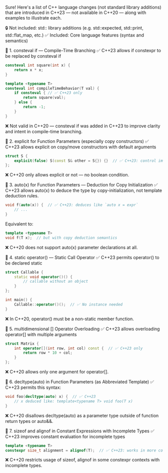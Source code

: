 Sure! Here's a list of C++ language changes (not standard library additions) that are introduced in C++23 — not available in C++20 — along with examples to illustrate each.

🔒 Not included: std:: library additions (e.g. std::expected, std::print, std::flat_map, etc.)
✅ Included: Core language features (syntax and semantics)

🧩 1. consteval if — Compile-Time Branching
✅ C++23 allows if constexpr to be replaced by consteval if
```cpp
consteval int square(int x) {
    return x * x;
}

template <typename T>
consteval int compileTimeBehavior(T val) {
    if consteval { // ✅ C++23 only
        return square(val);
    } else {
        return -1;
    }
}
```
❌ Not valid in C++20 — consteval if was added in C++23 to improve clarity and intent in compile-time branching.

🧩 2. explicit for Function Parameters (especially copy constructors)
✅ C++23 allows explicit on copy/move constructors with default arguments
```cpp
struct S {
    explicit(false) S(const S& other = S{}) {}  // ✅ C++23: control implicitness with `explicit(bool)`
};
```
❌ C++20 only allows explicit or not — no boolean condition.

🧩 3. auto(x) for Function Parameters — Deduction for Copy Initialization
✅ C++23 allows auto(x) to deduce the type by copy-initialization, not template deduction rules.
```cpp
void f(auto(x)) {  // ✅ C++23: deduces like `auto x = expr`
    // ...
}
```
Equivalent to:
```cpp
template <typename T>
void f(T x);  // but with copy deduction semantics
```
❌ C++20 does not support auto(x) parameter declarations at all.

🧩 4. static operator() — Static Call Operator
✅ C++23 permits operator() to be declared static
```cpp
struct Callable {
    static void operator()() {
        // callable without an object
    }
};

int main() {
    Callable::operator()();  // ✅ No instance needed
}
```
❌ In C++20, operator() must be a non-static member function.

🧩 5. multidimensional [] Operator Overloading
✅ C++23 allows overloading operator[] with multiple arguments
```cpp
struct Matrix {
    int operator[](int row, int col) const {  // ✅ C++23 only
        return row * 10 + col;
    }
};
```
❌ C++20 allows only one argument for operator[].

🧩 6. decltype(auto) in Function Parameters (as Abbreviated Template)
✅ C++23 permits this syntax:
```cpp
void foo(decltype(auto) x) {  // ✅ C++23
    // x deduced like: template<typename T> void foo(T x)
}
```
❌ C++20 disallows decltype(auto) as a parameter type outside of function return types or auto&&.

🧩 7. sizeof and alignof in Constant Expressions with Incomplete Types
✅ C++23 improves constant evaluation for incomplete types
```cpp
template <typename T>
constexpr size_t alignment = alignof(T);  // ✅ C++23: works in more contexts even if T is incomplete
```
❌ C++20 restricts usage of sizeof, alignof in some constexpr contexts with incomplete types.
